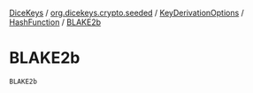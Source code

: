 [DiceKeys](../../../index.md) / [org.dicekeys.crypto.seeded](../../index.md) / [KeyDerivationOptions](../index.md) / [HashFunction](index.md) / [BLAKE2b](./-b-l-a-k-e2b.md)

# BLAKE2b

`BLAKE2b`